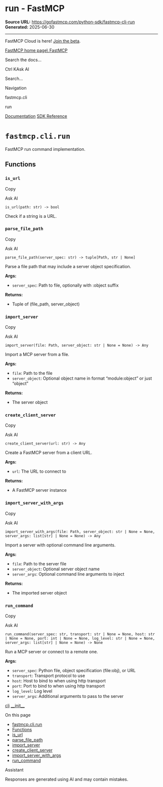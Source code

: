 # run - FastMCP

**Source URL:** https://gofastmcp.com/python-sdk/fastmcp-cli-run
**Generated:** 2025-06-30

---

FastMCP Cloud is here! [Join the beta](https://fastmcp.link/x0Kyhy2).

[FastMCP home page\\
FastMCP](https://gofastmcp.com/)

Search the docs...

Ctrl KAsk AI

Search...

Navigation

fastmcp.cli

run

[Documentation](https://gofastmcp.com/getting-started/welcome) [SDK Reference](https://gofastmcp.com/python-sdk/fastmcp-exceptions)

# [​](https://gofastmcp.com/python-sdk/fastmcp-cli-run\#fastmcp-cli-run)  `fastmcp.cli.run`

FastMCP run command implementation.

## [​](https://gofastmcp.com/python-sdk/fastmcp-cli-run\#functions)  Functions

### [​](https://gofastmcp.com/python-sdk/fastmcp-cli-run\#is-url)  `is_url`

Copy

Ask AI

```
is_url(path: str) -> bool

```

Check if a string is a URL.

### [​](https://gofastmcp.com/python-sdk/fastmcp-cli-run\#parse-file-path)  `parse_file_path`

Copy

Ask AI

```
parse_file_path(server_spec: str) -> tuple[Path, str | None]

```

Parse a file path that may include a server object specification.

**Args:**

- `server_spec`: Path to file, optionally with :object suffix

**Returns:**

- Tuple of (file\_path, server\_object)

### [​](https://gofastmcp.com/python-sdk/fastmcp-cli-run\#import-server)  `import_server`

Copy

Ask AI

```
import_server(file: Path, server_object: str | None = None) -> Any

```

Import a MCP server from a file.

**Args:**

- `file`: Path to the file
- `server_object`: Optional object name in format “module:object” or just “object”

**Returns:**

- The server object

### [​](https://gofastmcp.com/python-sdk/fastmcp-cli-run\#create-client-server)  `create_client_server`

Copy

Ask AI

```
create_client_server(url: str) -> Any

```

Create a FastMCP server from a client URL.

**Args:**

- `url`: The URL to connect to

**Returns:**

- A FastMCP server instance

### [​](https://gofastmcp.com/python-sdk/fastmcp-cli-run\#import-server-with-args)  `import_server_with_args`

Copy

Ask AI

```
import_server_with_args(file: Path, server_object: str | None = None, server_args: list[str] | None = None) -> Any

```

Import a server with optional command line arguments.

**Args:**

- `file`: Path to the server file
- `server_object`: Optional server object name
- `server_args`: Optional command line arguments to inject

**Returns:**

- The imported server object

### [​](https://gofastmcp.com/python-sdk/fastmcp-cli-run\#run-command)  `run_command`

Copy

Ask AI

```
run_command(server_spec: str, transport: str | None = None, host: str | None = None, port: int | None = None, log_level: str | None = None, server_args: list[str] | None = None) -> None

```

Run a MCP server or connect to a remote one.

**Args:**

- `server_spec`: Python file, object specification (file:obj), or URL
- `transport`: Transport protocol to use
- `host`: Host to bind to when using http transport
- `port`: Port to bind to when using http transport
- `log_level`: Log level
- `server_args`: Additional arguments to pass to the server

[cli](https://gofastmcp.com/python-sdk/fastmcp-cli-cli) [\_\_init\_\_](https://gofastmcp.com/python-sdk/fastmcp-client-__init__)

On this page

- [fastmcp.cli.run](https://gofastmcp.com/python-sdk/fastmcp-cli-run#fastmcp-cli-run)
- [Functions](https://gofastmcp.com/python-sdk/fastmcp-cli-run#functions)
- [is\_url](https://gofastmcp.com/python-sdk/fastmcp-cli-run#is-url)
- [parse\_file\_path](https://gofastmcp.com/python-sdk/fastmcp-cli-run#parse-file-path)
- [import\_server](https://gofastmcp.com/python-sdk/fastmcp-cli-run#import-server)
- [create\_client\_server](https://gofastmcp.com/python-sdk/fastmcp-cli-run#create-client-server)
- [import\_server\_with\_args](https://gofastmcp.com/python-sdk/fastmcp-cli-run#import-server-with-args)
- [run\_command](https://gofastmcp.com/python-sdk/fastmcp-cli-run#run-command)

Assistant

Responses are generated using AI and may contain mistakes.